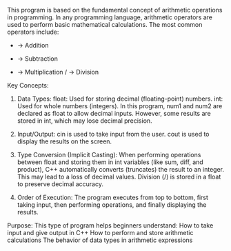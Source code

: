 
This program is based on the fundamental concept of arithmetic operations in programming. In any programming language, arithmetic operators are used to perform basic mathematical calculations. The most common operators include:
+ → Addition
- → Subtraction
* → Multiplication
/ → Division

 Key Concepts:
 1. Data Types:
float: Used for storing decimal (floating-point) numbers.
int: Used for whole numbers (integers).
In this program, num1 and num2 are declared as float to allow decimal inputs. However, some results are stored in int, which may lose decimal precision.

2. Input/Output:
cin is used to take input from the user.
cout is used to display the results on the screen.

3. Type Conversion (Implicit Casting):
When performing operations between float and storing them in int variables (like sum, diff, and product), C++ automatically converts (truncates) the result to an integer. This may lead to a loss of decimal values.
Division (/) is stored in a float to preserve decimal accuracy.

4. Order of Execution:
The program executes from top to bottom, first taking input, then performing operations, and finally displaying the results.


 Purpose:
This type of program helps beginners understand:
How to take input and give output in C++
How to perform and store arithmetic calculations
The behavior of data types in arithmetic expressions
